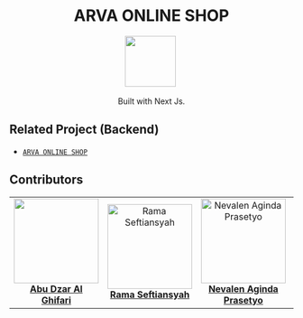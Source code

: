<h1 align="center">ARVA ONLINE SHOP</h1>

<p align="center">
  <img height="90" src="https://upload.wikimedia.org/wikipedia/commons/thumb/8/8e/Nextjs-logo.svg/1200px-Nextjs-logo.svg.png"/>&nbsp;
</p>
<p align="center">
  Built with Next Js.
</p>


## Related Project (Backend)
* [`ARVA ONLINE SHOP`](https://github.com/therevolt/BE-ARVA-Shop)

## Contributors

<center>
  <table>
    <tr>
      <td align="center">
        <a href="https://github.com/abudzr">
          <img width="150" src="https://media-exp1.licdn.com/dms/image/C5603AQHJkatPPZkv3w/profile-displayphoto-shrink_800_800/0/1616558810228?e=1626307200&v=beta&t=ZvN_rhdGzPqdvpsJoOWBwWHZ_-l0MslxoSmu7D3YcYM"><br/>
          <b>Abu Dzar Al Ghifari</b>
        </a>
      </td>
      <td align="center">
        <a href="https://github.com/abudzr">
          <img width="150" src="https://media-exp1.licdn.com/dms/image/C5603AQHWisyVrRhm-Q/profile-displayphoto-shrink_800_800/0/1617809629399?e=1626307200&v=beta&t=Jx9QSk3dCoVZWsdErlwIY6FuoL5tqj3vr49yTRkvoO4" alt="Rama Seftiansyah"><br/>
          <b>Rama Seftiansyah</b>
        </a>
      </td>
      <td align="center">
        <a href="https://github.com/nevalenaginda">
          <img width="150" src="https://avatars.githubusercontent.com/u/55057008?s=400&u=fb217ef27a008e647cf48927f153dcbb266ce4d6&v=4" alt="Nevalen Aginda Prasetyo"><br/>
          <b>Nevalen Aginda Prasetyo</b>
        </a>
      </td>
      <td align="center">
        <a href="https://github.com/heatclift77">
          <img width="150" src="https://media-exp1.licdn.com/dms/image/C5603AQFZLY_7XQ9k0A/profile-displayphoto-shrink_800_800/0/1617766337918?e=1626307200&v=beta&t=t3BBq8dehfARnHorAe1MyQyXAsJz21Ec4O6_Pmx7wSY" alt="Muhammad Aditya Pratama"><br/>
          <b>Muhammad Aditya Pratama</b>
        </a>
      </td>
    </tr>
  </table>
</center>



